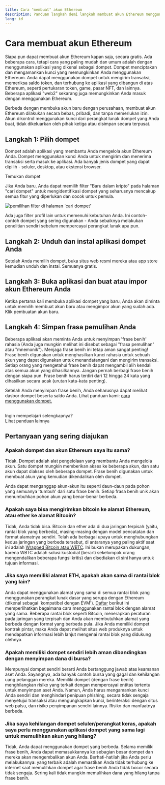 ```yaml
---
title: Cara "membuat" akun Ethereum
description: Panduan langkah demi langkah membuat akun Ethereum menggunakan dompet.
lang: id
---
```


# Cara membuat akun Ethereum

Siapa pun dapat membuat akun Ethereum kapan saja, secara gratis. Ada beberapa cara, tetapi cara yang paling mudah dan umum adalah dengan menggunakan aplikasi yang dikenal sebagai dompet. Dompet menciptakan dan mengamankan kunci yang memungkinkan Anda menggunakan Ethereum. Anda dapat menggunakan dompet untuk mengirim transaksi, memeriksa saldo token, dan terhubung ke aplikasi yang dibangun di atas Ethereum, seperti pertukaran token, game, pasar NFT, dan lainnya. Beberapa aplikasi "web2" sekarang juga memungkinkan Anda masuk dengan menggunakan Ethereum.

Berbeda dengan membuka akun baru dengan perusahaan, membuat akun Ethereum dilakukan secara bebas, pribadi, dan tanpa memerlukan izin. Akun dikontrol menggunakan kunci dari perangkat lunak dompet yang Anda buat, tidak dikeluarkan oleh pihak ketiga atau disimpan secara terpusat.

## Langkah 1: Pilih dompet

Dompet adalah aplikasi yang membantu Anda mengelola akun Ethereum Anda. Dompet menggunakan kunci Anda untuk mengirim dan menerima transaksi serta masuk ke aplikasi. Ada banyak jenis dompet yang dapat dipilih - seluler, desktop, atau ekstensi browser.

<ButtonLink href="/wallets/find-wallet/">
  Temukan dompet
</ButtonLink>

Jika Anda baru, Anda dapat memilih filter "Baru dalam kripto" pada halaman "cari dompet" untuk mengidentifikasi dompet yang seharusnya mencakup semua fitur yang diperlukan dan cocok untuk pemula.

![pemilihan filter di halaman 'cari dompet'](./wallet-box.png)

Ada juga filter profil lain untuk memenuhi kebutuhan Anda. Ini contoh-contoh dompet yang sering digunakan - Anda sebaiknya melakukan penelitian sendiri sebelum mempercayai perangkat lunak apa pun.

## Langkah 2: Unduh dan instal aplikasi dompet Anda

Setelah Anda memilih dompet, buka situs web resmi mereka atau app store kemudian unduh dan instal. Semuanya gratis.

## Langkah 3: Buka aplikasi dan buat atau impor akun Ethereum Anda

Ketika pertama kali membuka aplikasi dompet yang baru, Anda akan diminta untuk memilih membuat akun baru atau mengimpor akun yang sudah ada. Klik pembuatan akun baru.

## Langkah 4: Simpan frasa pemulihan Anda

Beberapa aplikasi akan meminta Anda untuk menyimpan 'frase benih' rahasia (Anda juga mungkin melihat ini disebut sebagai "frasa pemulihan" atau "mnemonik"). Menjaga frase benih ini tetap aman sangat penting! Frase benih digunakan untuk menghasilkan kunci rahasia untuk sebuah akun yang dapat digunakan untuk menandatangani dan mengirim transaksi. Setiap orang yang mengetahui frase benih dapat mengambil alih kendali atas semua akun yang dihasilkannya. Jangan pernah berbagi frase benih dengan siapa pun. Frase benih harus terdiri dari 12 hingga 24 kata yang dihasilkan secara acak (urutan kata-kata penting).

Setelah Anda menyimpan frase benih, Anda seharusnya dapat melihat dasbor dompet beserta saldo Anda. Lihat panduan kami: [cara menggunakan dompet.](/guides/how-to-use-a-wallet)

 <br />

<InfoBanner shouldSpaceBetween emoji=":eyes:">
  <div>Ingin mempelajari selengkapnya?</div>
  <ButtonLink href="/guides/">
    Lihat panduan lainnya
  </ButtonLink>
</InfoBanner>

## Pertanyaan yang sering diajukan

### Apakah dompet dan akun Ethereum saya itu sama?

Tidak. Dompet adalah alat pengelolaan yang membantu Anda mengelola akun. Satu dompet mungkin memberikan akses ke beberapa akun, dan satu akun dapat diakses oleh beberapa dompet. Frase benih digunakan untuk membuat akun yang kemudian dikendalikan oleh dompet.

Anda dapat menganggap akun-akun itu seperti daun-daun pada pohon yang semuanya 'tumbuh' dari satu frase benih. Setiap frasa benih unik akan menumbuhkan pohon akun yang benar-benar berbeda.

### Apakah saya bisa mengirimkan bitcoin ke alamat Ethereum, atau ether ke alamat Bitcoin?

Tidak, Anda tidak bisa. Bitcoin dan ether ada di dua jaringan terpisah (yaitu, rantai blok yang berbeda), masing-masing dengan model pencatatan dan format alamatnya sendiri. Telah ada berbagai upaya untuk menghubungkan kedua jaringan yang berbeda tersebut, di antaranya yang paling aktif saat ini adalah [Wrapped Bitcoin atau WBTC](https://www.bitcoin.com/get-started/what-is-wbtc/). Ini bukan merupakan dukungan, karena WBTC adalah solusi kustodial (berarti sekelompok orang mengendalikan beberapa fungsi kritis) dan disediakan di sini hanya untuk tujuan informasi.

### Jika saya memiliki alamat ETH, apakah akan sama di rantai blok yang lain?

Anda dapat menggunakan alamat yang sama di semua rantai blok yang menggunakan perangkat lunak dasar yang serupa dengan Ethereum (dikenal sebagai 'kompatibel dengan EVM'). [Daftar](https://chainlist.org/) berikut ini memperlihatkan bagaimana cara menggunakan rantai blok dengan alamat yang sama. Beberapa rantai blok seperti Bitcoin, menerapkan peraturan pada jaringan yang terpisah dan Anda akan membutuhkan alamat yang berbeda dengan format yang berbeda pula. Jika Anda memiliki dompet kontrak pintar, maka Anda dapat melihat situs web produknya untuk mendapatkan informasi lebih lanjut mengenai rantai blok yang didukung olehnya.

### Apakah memiliki dompet sendiri lebih aman dibandingkan dengan menyimpan dana di bursa?

Mempunyai dompet sendiri berarti Anda bertanggung jawab atas keamanan aset Anda. Sayangnya, ada banyak contoh bursa yang gagal dan kehilangan uang pelanggan mereka. Memiliki dompet (dengan frase benih) menghilangkan risiko yang terkait dengan mempercayai entitas tertentu untuk menyimpan aset Anda. Namun, Anda harus mengamankan kunci Anda sendiri dan menghindari penipuan phishing, secara tidak sengaja menyetujui transaksi atau mengungkapkan kunci, berinteraksi dengan situs web palsu, dan risiko penyimpanan sendiri lainnya. Risiko dan manfaatnya berbeda.

### Jika saya kehilangan dompet seluler/perangkat keras, apakah saya perlu menggunakan aplikasi dompet yang sama lagi untuk memulihkan akun yang hilang?

Tidak, Anda dapat menggunakan dompet yang berbeda. Selama memiliki frase benih, Anda dapat memasukkannya ke sebagian besar dompet dan mereka akan mengembalikan akun Anda. Berhati-hatilah jika Anda perlu melakukannya: yang terbaik adalah memastikan Anda tidak terhubung ke internet saat memulihkan dompet agar frase benih Anda tidak bocor secara tidak sengaja. Sering kali tidak mungkin memulihkan dana yang hilang tanpa frase benih.
